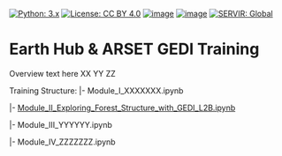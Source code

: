 [![Python: 3.x](https://img.shields.io/badge/python-3.x-blue.svg)](https://www.python.org/)
[![License: CC BY 4.0](https://img.shields.io/badge/License-CC_BY_4.0-lightgrey.svg)](https://creativecommons.org/licenses/by/4.0/)
[![image](https://img.shields.io/pypi/v/servir-aces.svg)](https://pypi.python.org/pypi/servir-aces)
[![image](https://img.shields.io/conda/vn/conda-forge/servir-aces.svg)](https://anaconda.org/conda-forge/servir-aces)
[![SERVIR: Global](https://img.shields.io/badge/SERVIR-Global-green)](https://servirglobal.net)

# Earth Hub & ARSET GEDI  Training

Overview text here
XX
YY
ZZ

Training Structure:
|- Module_I_XXXXXXX.ipynb

|- [Module_II_Exploring_Forest_Structure_with_GEDI_L2B.ipynb](https://github.com/SERVIR/GEDI_Earthhub_ARSET_Training/blob/main/Module_II_Exploring_Forest_Structure_with_GEDI_L2B.ipynb)

|- Module_III_YYYYYY.ipynb

|- Module_IV_ZZZZZZZ.ipynb

